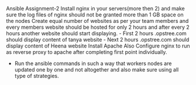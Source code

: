 Ansible Assignment-2
Install nginx in your servers(more then 2) and make sure the log files of nginx should not be granted more than 1 GB space on the nodes
Create equal number of websites as per your team  members and every members website should be hosted for only 2 hours and after every 2 hours another website should start displaying.
    - First 2 hours <team>.opstree.com should display content of tanya website
    - Next 2 hours <team>.opstree.com should display content of Heena website
Install Apache
Also Configure nginx to run as reverse proxy to apache after completing first point individually.
- Run the ansible commands in such a way that workers nodes are updated one by one and not altogether and also make sure using all type of strategies.
